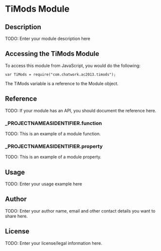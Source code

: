 # TiMods Module

## Description

TODO: Enter your module description here

## Accessing the TiMods Module

To access this module from JavaScript, you would do the following:

	var TiMods = require("com.chatwork.ac2013.timods");

The TiMods variable is a reference to the Module object.	

## Reference

TODO: If your module has an API, you should document
the reference here.

### ___PROJECTNAMEASIDENTIFIER__.function

TODO: This is an example of a module function.

### ___PROJECTNAMEASIDENTIFIER__.property

TODO: This is an example of a module property.

## Usage

TODO: Enter your usage example here

## Author

TODO: Enter your author name, email and other contact
details you want to share here. 

## License

TODO: Enter your license/legal information here.
